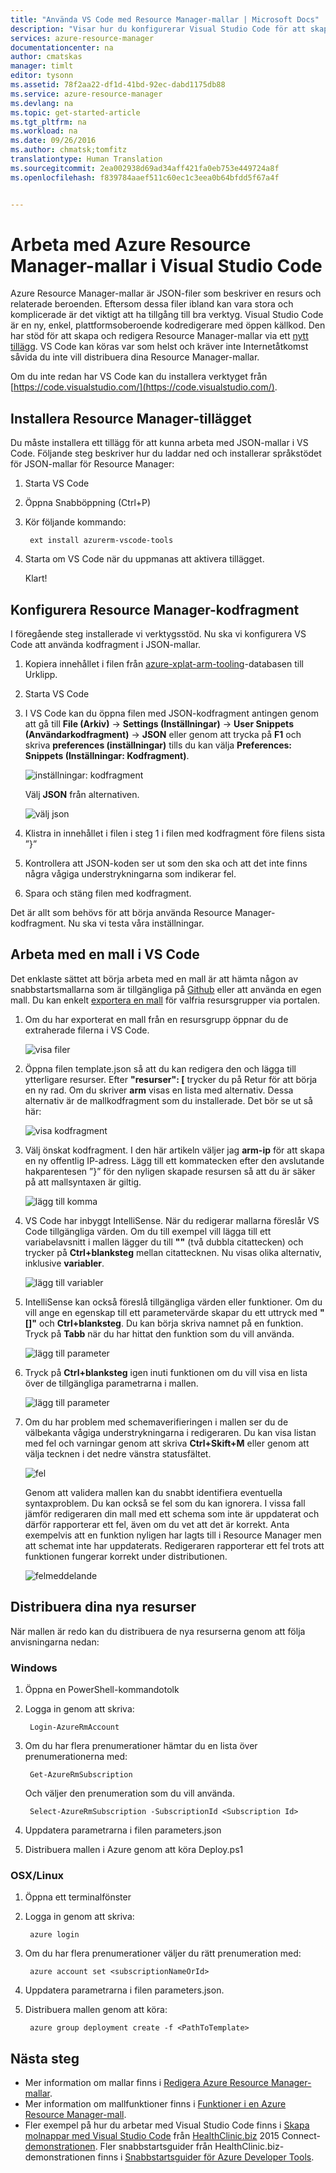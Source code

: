 ```yaml
---
title: "Använda VS Code med Resource Manager-mallar | Microsoft Docs"
description: "Visar hur du konfigurerar Visual Studio Code för att skapa Azure Resource Manager-mallar."
services: azure-resource-manager
documentationcenter: na
author: cmatskas
manager: timlt
editor: tysonn
ms.assetid: 78f2aa22-df1d-41bd-92ec-dabd1175db88
ms.service: azure-resource-manager
ms.devlang: na
ms.topic: get-started-article
ms.tgt_pltfrm: na
ms.workload: na
ms.date: 09/26/2016
ms.author: chmatsk;tomfitz
translationtype: Human Translation
ms.sourcegitcommit: 2ea002938d69ad34aff421fa0eb753e449724a8f
ms.openlocfilehash: f839784aaef511c60ec1c3eea0b64bfdd5f67a4f


---
```

# <a name="working-with-azure-resource-manager-templates-in-visual-studio-code"></a>Arbeta med Azure Resource Manager-mallar i Visual Studio Code
Azure Resource Manager-mallar är JSON-filer som beskriver en resurs och relaterade beroenden. Eftersom dessa filer ibland kan vara stora och komplicerade är det viktigt att ha tillgång till bra verktyg. Visual Studio Code är en ny, enkel, plattformsoberoende kodredigerare med öppen källkod. Den har stöd för att skapa och redigera Resource Manager-mallar via ett [nytt tillägg](https://marketplace.visualstudio.com/items?itemName=msazurermtools.azurerm-vscode-tools). VS Code kan köras var som helst och kräver inte Internetåtkomst såvida du inte vill distribuera dina Resource Manager-mallar.

Om du inte redan har VS Code kan du installera verktyget från [https://code.visualstudio.com/](https://code.visualstudio.com/).

## <a name="install-the-resource-manager-extension"></a>Installera Resource Manager-tillägget
Du måste installera ett tillägg för att kunna arbeta med JSON-mallar i VS Code. Följande steg beskriver hur du laddar ned och installerar språkstödet för JSON-mallar för Resource Manager:

1. Starta VS Code 
2. Öppna Snabböppning (Ctrl+P) 
3. Kör följande kommando: 
   
        ext install azurerm-vscode-tools
4. Starta om VS Code när du uppmanas att aktivera tillägget. 
   
   Klart!

## <a name="set-up-resource-manager-snippets"></a>Konfigurera Resource Manager-kodfragment
I föregående steg installerade vi verktygsstöd. Nu ska vi konfigurera VS Code att använda kodfragment i JSON-mallar.

1. Kopiera innehållet i filen från [azure-xplat-arm-tooling](https://raw.githubusercontent.com/Azure/azure-xplat-arm-tooling/master/VSCode/armsnippets.json)-databasen till Urklipp.
2. Starta VS Code 
3. I VS Code kan du öppna filen med JSON-kodfragment antingen genom att gå till **File (Arkiv)** -> **Settings (Inställningar)** -> **User Snippets (Användarkodfragment)** -> **JSON** eller genom att trycka på **F1** och skriva **preferences (inställningar)** tills du kan välja **Preferences: Snippets (Inställningar: Kodfragment)**.
   
    ![inställningar: kodfragment](./media/resource-manager-vs-code/preferences-snippets.png)
   
    Välj **JSON** från alternativen.
   
    ![välj json](./media/resource-manager-vs-code/select-json.png)
4. Klistra in innehållet i filen i steg 1 i filen med kodfragment före filens sista ”}” 
5. Kontrollera att JSON-koden ser ut som den ska och att det inte finns några vågiga understrykningarna som indikerar fel. 
6. Spara och stäng filen med kodfragment.

Det är allt som behövs för att börja använda Resource Manager-kodfragment. Nu ska vi testa våra inställningar.

## <a name="work-with-template-in-vs-code"></a>Arbeta med en mall i VS Code
Det enklaste sättet att börja arbeta med en mall är att hämta någon av snabbstartsmallarna som är tillgängliga på [Github](https://github.com/Azure/azure-quickstart-templates) eller att använda en egen mall. Du kan enkelt [exportera en mall](resource-manager-export-template.md) för valfria resursgrupper via portalen. 

1. Om du har exporterat en mall från en resursgrupp öppnar du de extraherade filerna i VS Code.
   
    ![visa filer](./media/resource-manager-vs-code/show-files.png)
2. Öppna filen template.json så att du kan redigera den och lägga till ytterligare resurser. Efter **"resurser": [** trycker du på Retur för att börja en ny rad. Om du skriver **arm** visas en lista med alternativ. Dessa alternativ är de mallkodfragment som du installerade. Det bör se ut så här: 
   
    ![visa kodfragment](./media/resource-manager-vs-code/type-snippets.png)
3. Välj önskat kodfragment. I den här artikeln väljer jag **arm-ip** för att skapa en ny offentlig IP-adress. Lägg till ett kommatecken efter den avslutande hakparentesen ”}” för den nyligen skapade resursen så att du är säker på att mallsyntaxen är giltig.
   
     ![lägg till komma](./media/resource-manager-vs-code/add-comma.png)
4. VS Code har inbyggt IntelliSense. När du redigerar mallarna föreslår VS Code tillgängliga värden. Om du till exempel vill lägga till ett variabelavsnitt i mallen lägger du till **""** (två dubbla citattecken) och trycker på **Ctrl+blanksteg** mellan citattecknen. Nu visas olika alternativ, inklusive **variabler**.
   
    ![lägg till variabler](./media/resource-manager-vs-code/add-variables.png)
5. IntelliSense kan också föreslå tillgängliga värden eller funktioner. Om du vill ange en egenskap till ett parametervärde skapar du ett uttryck med **"[]"** och **Ctrl+blanksteg**. Du kan börja skriva namnet på en funktion. Tryck på **Tabb** när du har hittat den funktion som du vill använda.
   
    ![lägg till parameter](./media/resource-manager-vs-code/select-parameters.png)
6. Tryck på **Ctrl+blanksteg** igen inuti funktionen om du vill visa en lista över de tillgängliga parametrarna i mallen.
   
    ![lägg till parameter](./media/resource-manager-vs-code/select-avail-parameters.png)
7. Om du har problem med schemaverifieringen i mallen ser du de välbekanta vågiga understrykningarna i redigeraren. Du kan visa listan med fel och varningar genom att skriva **Ctrl+Skift+M** eller genom att välja tecknen i det nedre vänstra statusfältet.
   
    ![fel](./media/resource-manager-vs-code/errors.png)
   
    Genom att validera mallen kan du snabbt identifiera eventuella syntaxproblem. Du kan också se fel som du kan ignorera. I vissa fall jämför redigeraren din mall med ett schema som inte är uppdaterat och därför rapporterar ett fel, även om du vet att det är korrekt. Anta exempelvis att en funktion nyligen har lagts till i Resource Manager men att schemat inte har uppdaterats. Redigeraren rapporterar ett fel trots att funktionen fungerar korrekt under distributionen.
   
    ![felmeddelande](./media/resource-manager-vs-code/unrecognized-function.png)

## <a name="deploy-your-new-resources"></a>Distribuera dina nya resurser
När mallen är redo kan du distribuera de nya resurserna genom att följa anvisningarna nedan: 

### <a name="windows"></a>Windows
1. Öppna en PowerShell-kommandotolk 
2. Logga in genom att skriva: 
   
        Login-AzureRmAccount 
3. Om du har flera prenumerationer hämtar du en lista över prenumerationerna med:
   
        Get-AzureRmSubscription
   
    Och väljer den prenumeration som du vill använda.
   
        Select-AzureRmSubscription -SubscriptionId <Subscription Id>
4. Uppdatera parametrarna i filen parameters.json
5. Distribuera mallen i Azure genom att köra Deploy.ps1

### <a name="osxlinux"></a>OSX/Linux
1. Öppna ett terminalfönster 
2. Logga in genom att skriva:
   
        azure login 
3. Om du har flera prenumerationer väljer du rätt prenumeration med:
   
        azure account set <subscriptionNameOrId> 
4. Uppdatera parametrarna i filen parameters.json.
5. Distribuera mallen genom att köra:
   
        azure group deployment create -f <PathToTemplate> 

## <a name="next-steps"></a>Nästa steg
* Mer information om mallar finns i [Redigera Azure Resource Manager-mallar](resource-group-authoring-templates.md).
* Mer information om mallfunktioner finns i [Funktioner i en Azure Resource Manager-mall](resource-group-template-functions.md).
* Fler exempel på hur du arbetar med Visual Studio Code finns i [Skapa molnappar med Visual Studio Code](https://github.com/Microsoft/HealthClinic.biz/wiki/Build-cloud-apps-with-Visual-Studio-Code) från [HealthClinic.biz](https://github.com/Microsoft/HealthClinic.biz) 2015 Connect-[demonstrationen](https://blogs.msdn.microsoft.com/visualstudio/2015/12/08/connectdemos-2015-healthclinic-biz/). Fler snabbstartsguider från HealthClinic.biz-demonstrationen finns i [Snabbstartsguider för Azure Developer Tools](https://github.com/Microsoft/HealthClinic.biz/wiki/Azure-Developer-Tools-Quickstarts).




<!--HONumber=Nov16_HO2-->


